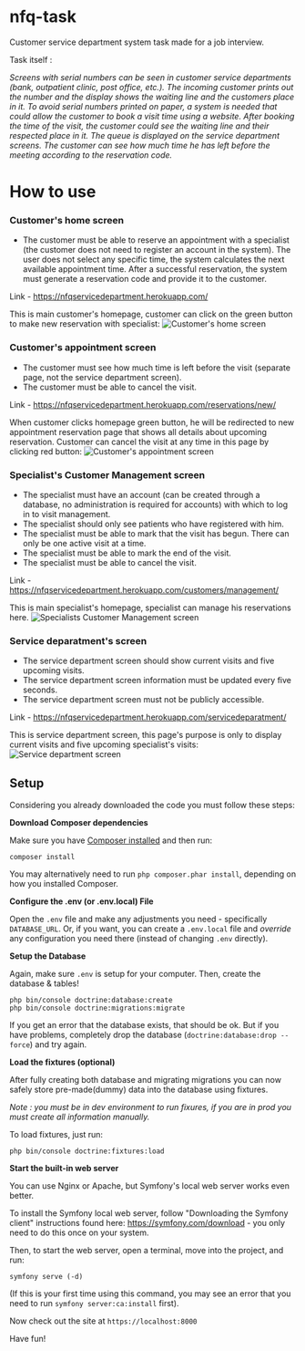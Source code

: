 # nfq-task
Customer service department system task made for a job interview.

Task itself :

*Screens with serial numbers can be seen in customer service departments (bank, outpatient
clinic, post office, etc.). The incoming customer prints out the number and the display shows the
waiting line and the customers place in it. To avoid serial numbers printed on paper, a system is
needed that could allow the customer to book a visit time using a website. After booking the
time of the visit, the customer could see the waiting line and their respected place in it. The
queue is displayed on the service department screens. The customer can see how much time
he has left before the meeting according to the reservation code.*

# How to use

### Customer's home screen
* The customer must be able to reserve an appointment with a specialist (the customer
does not need to register an account in the system). The user does not select any
specific time, the system calculates the next available appointment time. After a
successful reservation, the system must generate a reservation code and provide it to
the customer.

Link - https://nfqservicedepartment.herokuapp.com/ 

This is main customer's homepage, customer can click on the green button to make new reservation with specialist:
![Customer's home screen](https://user-images.githubusercontent.com/70708109/107633524-d6c05d00-6c70-11eb-9f03-c8c2cbcbd956.png)
### Customer's appointment screen
* The customer must see how much time is left before the visit (separate page, not the
 service department screen).
* The customer must be able to cancel the visit.

Link - https://nfqservicedepartment.herokuapp.com/reservations/new/

When customer clicks homepage green button, he will be redirected to new appointment reservation page that shows all details about 
upcoming reservation. Customer can cancel the visit at any time in this page by clicking red button: 
![Customer's appointment screen](https://user-images.githubusercontent.com/70708109/107640597-2f94f300-6c7b-11eb-9a5a-1280c93a52a4.png)
### Specialist's Customer Management screen
* The specialist must have an account (can be created through a database, no
administration is required for accounts) with which to log in to visit management.
* The specialist should only see patients who have registered with him.
* The specialist must be able to mark that the visit has begun. There can only be one
active visit at a time.
* The specialist must be able to mark the end of the visit.
* The specialist must be able to cancel the visit.

Link - https://nfqservicedepartment.herokuapp.com/customers/management/

This is main specialist's homepage, specialist can manage his reservations here.
![Specialists Customer Management screen](https://user-images.githubusercontent.com/70708109/107640600-30c62000-6c7b-11eb-9b9a-06ede56b7719.png)
### Service deparatment's screen
* The service department screen should show current visits and five upcoming visits.
* The service department screen information must be updated every five seconds.
* The service department screen must not be publicly accessible.

Link - https://nfqservicedepartment.herokuapp.com/servicedeparatment/

This is service department screen, this page's purpose is only to display current visits and five upcoming specialist's visits:
![Service department screen](https://user-images.githubusercontent.com/70708109/107640598-302d8980-6c7b-11eb-99b6-88ab49a78873.png)
## Setup

Considering you already downloaded the code you must follow these steps:


**Download Composer dependencies**

Make sure you have [Composer installed](https://getcomposer.org/download/)
and then run:

```
composer install
```

You may alternatively need to run `php composer.phar install`, depending
on how you installed Composer.

**Configure the .env (or .env.local) File**

Open the `.env` file and make any adjustments you need - specifically
`DATABASE_URL`. Or, if you want, you can create a `.env.local` file
and *override* any configuration you need there (instead of changing
`.env` directly).

**Setup the Database**

Again, make sure `.env` is setup for your computer. Then, create
the database & tables!

```
php bin/console doctrine:database:create
php bin/console doctrine:migrations:migrate
```

If you get an error that the database exists, that should
be ok. But if you have problems, completely drop the
database (`doctrine:database:drop --force`) and try again.

**Load the fixtures (optional)**

After fully creating both database and migrating migrations you 
can now safely store pre-made(dummy) data into the database using fixtures.

*Note : you must be in dev environment to run fixures, if you are in prod you must create all information manually.*

To load fixtures, just run:
```
php bin/console doctrine:fixtures:load
```

**Start the built-in web server**

You can use Nginx or Apache, but Symfony's local web server
works even better.

To install the Symfony local web server, follow
"Downloading the Symfony client" instructions found
here: https://symfony.com/download - you only need to do this
once on your system.

Then, to start the web server, open a terminal, move into the
project, and run:

```
symfony serve (-d)
```


(If this is your first time using this command, you may see an
error that you need to run `symfony server:ca:install` first).

Now check out the site at `https://localhost:8000`


Have fun!
